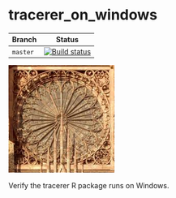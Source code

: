 # tracerer_on_windows

Branch   | Status
---------|----------------
`master` | [![Build status](https://ci.appveyor.com/api/projects/status/jyhck66d6yrbr12h/branch/master?svg=true)](https://ci.appveyor.com/project/richelbilderbeek/tracerer-on-windows/branch/master)

![](pics/tracerer_on_windows_logo_small.jpg)

Verify the tracerer R package runs on Windows.
